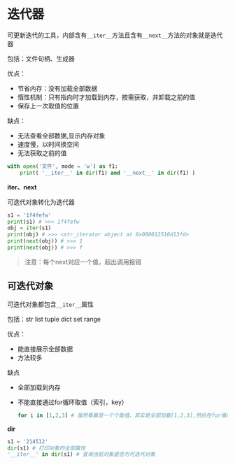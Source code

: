 # 迭代器

可更新迭代的工具，内部含有`__iter__`方法且含有`__next__`方法的对象就是迭代器

包括：文件句柄、生成器

优点：

-   节省内存：没有加载全部数据
-   惰性机制：只有指向时才加载到内存，按需获取，并卸载之前的值
-   保存上一次取值的位置

缺点：

-   无法查看全部数据,显示内存对象
-   速度慢，以时间换空间
-   无法获取之前的值

```python
with open('文件', mode = 'w') as f1:
	print( '__iter__' in dir(f1) and '__next__' in dir(f1) )
```

**iter、next**

可迭代对象转化为迭代器

```python
s1 = '1f4fefw'
print(s1) # >>> 1f4fefw
obj = iter(s1)
print(obj) # >>> <str_iterator object at 0x000012510d13fd>
print(next(obj)) # >>> 1
print(next(obj)) # >>> f
```

>   注意：每个next对应一个值，超出调用报错

## 可迭代对象

可迭代对象都包含`__iter__`属性

包括：str list tuple dict set range

优点：

-   能直接展示全部数据
-   方法较多

缺点

-   全部加载到内存

-   不能直接通过for循环取值（索引，key）

    ```python
    for i in [1,2,3] # 虽然看着是一个个取值，其实是全部加载[1,2,3],然后在for循环中隐性抽出每个值
    ```

**dir**

```python
s1 = '214512'
dir(s1) # 打印对象的全部属性
'__iter__' in dir(s1) # 查询当前对象是否为可迭代对象
```

